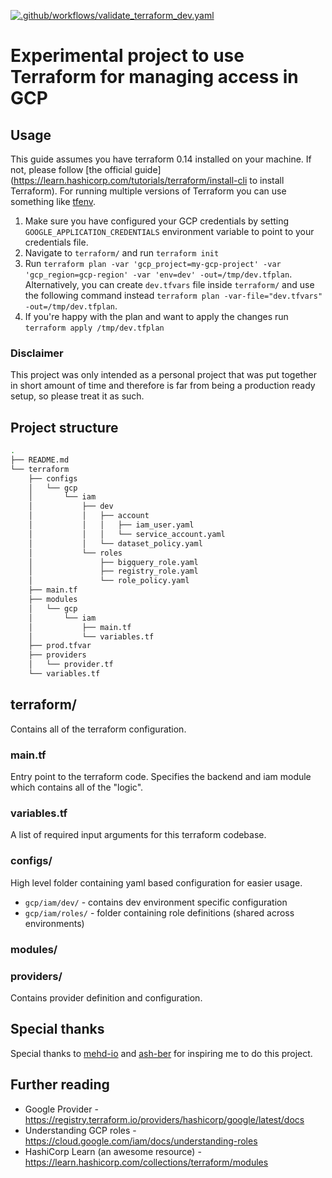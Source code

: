 [![.github/workflows/validate_terraform_dev.yaml](https://github.com/kik-kik/gcp-iam-terraform-example/actions/workflows/validate_terraform_dev.yaml/badge.svg)](https://github.com/kik-kik/gcp-iam-terraform-example/actions/workflows/validate_terraform_dev.yaml)

# Experimental project to use Terraform for managing access in GCP

## Usage
This guide assumes you have terraform 0.14 installed on your machine. If not, please follow [the official guide](https://learn.hashicorp.com/tutorials/terraform/install-cli to install Terraform). For running multiple versions of Terraform you can use something like [tfenv](https://github.com/tfutils/tfenv).

1. Make sure you have configured your GCP credentials by setting `GOOGLE_APPLICATION_CREDENTIALS` environment variable to point to your credentials file.
2. Navigate to `terraform/` and run `terraform init`
3. Run `terraform plan -var 'gcp_project=my-gcp-project' -var 'gcp_region=gcp-region' -var 'env=dev' -out=/tmp/dev.tfplan`. Alternatively, you can create `dev.tfvars` file inside `terraform/` and use the following command instead `terraform plan -var-file="dev.tfvars" -out=/tmp/dev.tfplan`.
4. If you're happy with the plan and want to apply the changes run `terraform apply /tmp/dev.tfplan`

### Disclaimer
This project was only intended as a personal project that was put together in short amount of time and therefore is far from being a production ready setup, so please treat it as such.

## Project structure
``` bash
.
├── README.md
└── terraform
    ├── configs
    │   └── gcp
    │       └── iam
    │           ├── dev
    │           │   ├── account
    │           │   │   ├── iam_user.yaml
    │           │   │   └── service_account.yaml
    │           │   └── dataset_policy.yaml
    │           └── roles
    │               ├── bigquery_role.yaml
    │               ├── registry_role.yaml
    │               └── role_policy.yaml
    ├── main.tf
    ├── modules
    │   └── gcp
    │       └── iam
    │           ├── main.tf
    │           └── variables.tf
    ├── prod.tfvar
    ├── providers
    │   └── provider.tf
    └── variables.tf
```
## terraform/
Contains all of the terraform configuration.

### main.tf
Entry point to the terraform code. Specifies the backend and iam module which contains all of the "logic".

### variables.tf
A list of required input arguments for this terraform codebase.

### configs/
High level folder containing yaml based configuration for easier usage.

- `gcp/iam/dev/` - contains dev environment specific configuration
- `gcp/iam/roles/` - folder containing role definitions (shared across environments)

### modules/


### providers/
Contains provider definition and configuration.

## Special thanks
Special thanks to [mehd-io](https://github.com/mehd-io) and [ash-ber](https://github.com/ash-ber) for inspiring me to do this project.

## Further reading
- Google Provider - https://registry.terraform.io/providers/hashicorp/google/latest/docs
- Understanding GCP roles - https://cloud.google.com/iam/docs/understanding-roles
- HashiCorp Learn (an awesome resource) - https://learn.hashicorp.com/collections/terraform/modules
